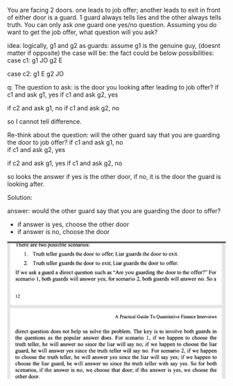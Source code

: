 You are facing 2 doors.
one leads to job offer; another leads to exit
in front of either door is a guard.
1 guard always tells lies and the other always tells truth.
You can only ask one guard one yes/no question.
Assuming you do want to get the job offer, what question will you ask?

idea:
logically, g1 and g2 as guards:
assume g1 is the genuine guy, (doesnt matter if opposite)
the case will be:
the fact could be below possibilities:
case c1:
g1 JO
g2 E

case c2:
g1 E
g2 JO

q: The question to ask: is the door you looking after leading to job offer?
if c1 and ask g1, yes 
if c1 and ask g2, yes 

if c2 and ask g1, no 
if c1 and ask g2, no 

so I cannot tell difference.

Re-think about the question: will the other guard say that you are guarding the door to job offer?
if c1 and ask g1, no  
if c1 and ask g2, yes 
 
if c2 and ask g1, yes
if c1 and ask g2, no 

so looks the answer if yes is the other door, if no, it is the door the guard is looking after.

Solution:

answer: would the other guard say that you are guarding the door to offer?
- if answer is yes, choose the other door
- if answer is no, choose the door

![alt text](door_to_offer_1.PNG "Analysis")








